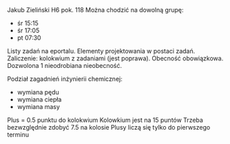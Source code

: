 Jakub Zieliński H6 pok. 118
Można chodzić na dowolną grupę:

* śr 15:15
* śr 17:05
* pt 07:30

Listy zadań na eportalu. Elementy projektowania w postaci zadań.
Zaliczenie: kolokwium z zadaniami (jest poprawa).
Obecność obowiązkowa. Dozwolona 1 nieodrobiana nieobecność.

Podział zagadnień inżynierii chemicznej:

* wymiana pędu
* wymiana ciepła
* wymiana masy

Plus = 0.5 punktu do kolokwium
Kolowkium jest na 15 puntów
Trzeba bezwzględnie zdobyć 7.5 na kolosie
Plusy liczą się tylko do pierwszego terminu